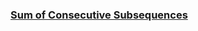### [Sum of Consecutive Subsequences](https://leetcode.com/problems/sum-of-consecutive-subsequences)

